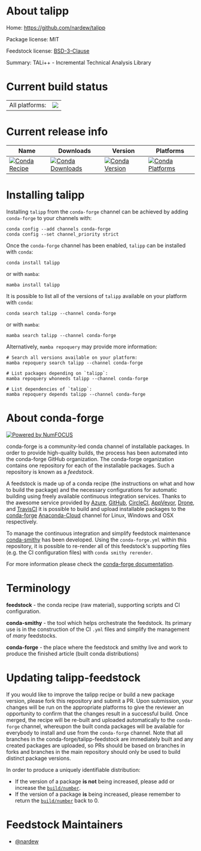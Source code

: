 About talipp
============

Home: https://github.com/nardew/talipp

Package license: MIT

Feedstock license: [BSD-3-Clause](https://github.com/conda-forge/talipp-feedstock/blob/main/LICENSE.txt)

Summary: TALi++ - Incremental Technical Analysis Library

Current build status
====================


<table><tr><td>All platforms:</td>
    <td>
      <a href="https://dev.azure.com/conda-forge/feedstock-builds/_build/latest?definitionId=17575&branchName=main">
        <img src="https://dev.azure.com/conda-forge/feedstock-builds/_apis/build/status/talipp-feedstock?branchName=main">
      </a>
    </td>
  </tr>
</table>

Current release info
====================

| Name | Downloads | Version | Platforms |
| --- | --- | --- | --- |
| [![Conda Recipe](https://img.shields.io/badge/recipe-talipp-green.svg)](https://anaconda.org/conda-forge/talipp) | [![Conda Downloads](https://img.shields.io/conda/dn/conda-forge/talipp.svg)](https://anaconda.org/conda-forge/talipp) | [![Conda Version](https://img.shields.io/conda/vn/conda-forge/talipp.svg)](https://anaconda.org/conda-forge/talipp) | [![Conda Platforms](https://img.shields.io/conda/pn/conda-forge/talipp.svg)](https://anaconda.org/conda-forge/talipp) |

Installing talipp
=================

Installing `talipp` from the `conda-forge` channel can be achieved by adding `conda-forge` to your channels with:

```
conda config --add channels conda-forge
conda config --set channel_priority strict
```

Once the `conda-forge` channel has been enabled, `talipp` can be installed with `conda`:

```
conda install talipp
```

or with `mamba`:

```
mamba install talipp
```

It is possible to list all of the versions of `talipp` available on your platform with `conda`:

```
conda search talipp --channel conda-forge
```

or with `mamba`:

```
mamba search talipp --channel conda-forge
```

Alternatively, `mamba repoquery` may provide more information:

```
# Search all versions available on your platform:
mamba repoquery search talipp --channel conda-forge

# List packages depending on `talipp`:
mamba repoquery whoneeds talipp --channel conda-forge

# List dependencies of `talipp`:
mamba repoquery depends talipp --channel conda-forge
```


About conda-forge
=================

[![Powered by
NumFOCUS](https://img.shields.io/badge/powered%20by-NumFOCUS-orange.svg?style=flat&colorA=E1523D&colorB=007D8A)](https://numfocus.org)

conda-forge is a community-led conda channel of installable packages.
In order to provide high-quality builds, the process has been automated into the
conda-forge GitHub organization. The conda-forge organization contains one repository
for each of the installable packages. Such a repository is known as a *feedstock*.

A feedstock is made up of a conda recipe (the instructions on what and how to build
the package) and the necessary configurations for automatic building using freely
available continuous integration services. Thanks to the awesome service provided by
[Azure](https://azure.microsoft.com/en-us/services/devops/), [GitHub](https://github.com/),
[CircleCI](https://circleci.com/), [AppVeyor](https://www.appveyor.com/),
[Drone](https://cloud.drone.io/welcome), and [TravisCI](https://travis-ci.com/)
it is possible to build and upload installable packages to the
[conda-forge](https://anaconda.org/conda-forge) [Anaconda-Cloud](https://anaconda.org/)
channel for Linux, Windows and OSX respectively.

To manage the continuous integration and simplify feedstock maintenance
[conda-smithy](https://github.com/conda-forge/conda-smithy) has been developed.
Using the ``conda-forge.yml`` within this repository, it is possible to re-render all of
this feedstock's supporting files (e.g. the CI configuration files) with ``conda smithy rerender``.

For more information please check the [conda-forge documentation](https://conda-forge.org/docs/).

Terminology
===========

**feedstock** - the conda recipe (raw material), supporting scripts and CI configuration.

**conda-smithy** - the tool which helps orchestrate the feedstock.
                   Its primary use is in the construction of the CI ``.yml`` files
                   and simplify the management of *many* feedstocks.

**conda-forge** - the place where the feedstock and smithy live and work to
                  produce the finished article (built conda distributions)


Updating talipp-feedstock
=========================

If you would like to improve the talipp recipe or build a new
package version, please fork this repository and submit a PR. Upon submission,
your changes will be run on the appropriate platforms to give the reviewer an
opportunity to confirm that the changes result in a successful build. Once
merged, the recipe will be re-built and uploaded automatically to the
`conda-forge` channel, whereupon the built conda packages will be available for
everybody to install and use from the `conda-forge` channel.
Note that all branches in the conda-forge/talipp-feedstock are
immediately built and any created packages are uploaded, so PRs should be based
on branches in forks and branches in the main repository should only be used to
build distinct package versions.

In order to produce a uniquely identifiable distribution:
 * If the version of a package **is not** being increased, please add or increase
   the [``build/number``](https://docs.conda.io/projects/conda-build/en/latest/resources/define-metadata.html#build-number-and-string).
 * If the version of a package **is** being increased, please remember to return
   the [``build/number``](https://docs.conda.io/projects/conda-build/en/latest/resources/define-metadata.html#build-number-and-string)
   back to 0.

Feedstock Maintainers
=====================

* [@nardew](https://github.com/nardew/)

